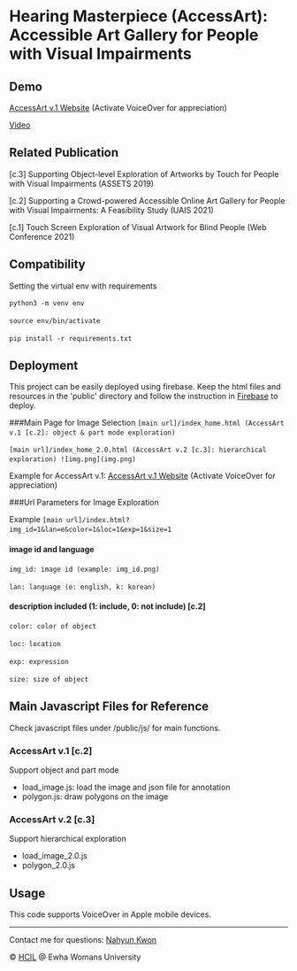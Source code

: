 # Hearing Masterpiece (AccessArt): Accessible Art Gallery for People with Visual Impairments

## Demo

[AccessArt v.1 Website](https://m-hearing-masterpiece.web.app/index_home.html) (Activate VoiceOver for appreciation)

[Video](https://www.youtube.com/watch?v=JpwQvlvhqLs)


## Related Publication
[c.3] Supporting Object-level Exploration of Artworks by Touch for People with Visual Impairments (ASSETS 2019)

[c.2] Supporting a Crowd-powered Accessible Online Art Gallery for People with Visual Impairments: A Feasibility Study (UAIS 2021) 

[c.1] Touch Screen Exploration of Visual Artwork for Blind People (Web Conference 2021)

## Compatibility


Setting the virtual env with requirements
```
python3 -m venv env 

source env/bin/activate 

pip install -r requirements.txt
```

## Deployment
This project can be easily deployed using firebase. 
Keep the html files and resources in the 'public' directory and follow the instruction in [Firebase](https://firebase.google.com/?gclid=CjwKCAjw5c6LBhBdEiwAP9ejG0Pg0Xe9mUSbWq5i8ofCSetqNvMXN4_UJZjVbtpeoPGZFgrn3yocIRoCQM8QAvD_BwE&gclsrc=aw.ds) to deploy.

###Main Page for Image Selection
`[main url]/index_home.html (AccessArt v.1 [c.2]: object & part mode exploration)
`

`[main url]/index_home_2.0.html (AccessArt v.2 [c.3]: hierarchical exploration)
![img.png](img.png)`

Example for AccessArt v.1: [AccessArt v.1 Website](https://m-hearing-masterpiece.web.app/index_home.html) (Activate VoiceOver for appreciation)


###Url Parameters for Image Exploration

Example
`[main url]/index.html?img_id=1&lan=e&color=1&loc=1&exp=1&size=1
`
#### image id and language
```
img_id: image id (example: img_id.png)

lan: language (e: english, k: korean)
```

#### description included (1: include, 0: not include) [c.2]
```
color: color of object

loc: location

exp: expression

size: size of object
```

## Main Javascript Files for Reference

Check javascript files under /public/js/ for main functions.

### AccessArt v.1 [c.2]
Support object and part mode
- load_image.js: load the image and json file for annotation
- polygon.js: draw polygons on the image

### AccessArt v.2 [c.3]
Support hierarchical exploration
- load_image_2.0.js
- polygon_2.0.js


## Usage
This code supports VoiceOver in Apple mobile devices. 

----
Contact me for questions: [Nahyun Kwon](https://nahyunkwon.github.io)

© [HCIL](https://hcil-ewha.github.io/homepage/) @ Ewha Womans University